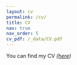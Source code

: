 ```yaml
---
layout: cv
permalink: /cv/
title: CV
nav: true
nav_order: 5
cv_pdf: /_data/CV.pdf
---
```


You can find my CV *([here](/_data/CV.pdf))*

